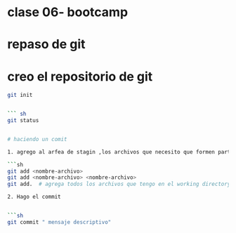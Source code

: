 # clase 06- bootcamp

# repaso de git

# creo el repositorio de git 


``` sh 
git init


``` sh 
git status


# haciendo un comit 

1. agrego al arfea de stagin ,los archivos que necesito que formen parte del commit 

```sh 
git add <nombre-archivo>
git add <nombre-archivo> <nombre-archivo>
git add.  # agrega todos los archivos que tengo en el working directory (WD)

2. Hago el commit


```sh 
git commit " mensaje descriptivo"